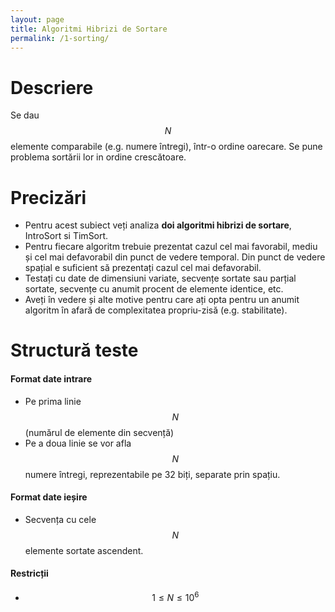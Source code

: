 ```yaml
---
layout: page
title: Algoritmi Hibrizi de Sortare
permalink: /1-sorting/
---
```


# Descriere

Se dau $$N$$ elemente comparabile (e.g. numere întregi), într-o ordine oarecare. Se pune problema
sortării lor in ordine crescătoare.

# Precizări

- Pentru acest subiect veți analiza **doi algoritmi hibrizi de sortare**, IntroSort si TimSort.
- Pentru fiecare algoritm trebuie prezentat cazul cel mai favorabil, mediu și cel mai defavorabil
  din punct de vedere temporal. Din punct de vedere spațial e suficient să prezentați cazul cel
  mai defavorabil. 
- Testați cu date de dimensiuni variate, secvențe sortate sau parțial sortate, secvențe cu anumit procent de 
elemente identice, etc.
- Aveți în vedere și alte motive pentru care ați opta pentru un anumit algoritm în afară de
  complexitatea propriu-zisă (e.g. stabilitate).

# Structură teste

#### Format date intrare
  - Pe prima linie $$N$$ (numărul de elemente din secvență)
  - Pe a doua linie se vor afla $$N$$ numere întregi, reprezentabile pe 32 biți, separate prin spațiu. 

#### Format date ieșire
  - Secvența cu cele $$N$$ elemente sortate ascendent.  

#### Restricții
  - $$ 1 \leq N \leq 10^6 $$
